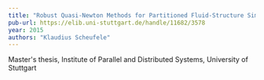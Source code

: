 ```yaml
---
title: "Robust Quasi-Newton Methods for Partitioned Fluid-Structure Simulations"
pub-url: https://elib.uni-stuttgart.de/handle/11682/3578
year: 2015
authors: "Klaudius Scheufele"
---
```

Master's thesis, Institute of Parallel and Distributed Systems, University of Stuttgart
